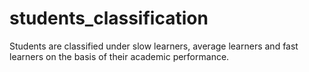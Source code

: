 # students_classification
Students are classified under slow learners, average learners and fast learners on the basis of their academic performance.

